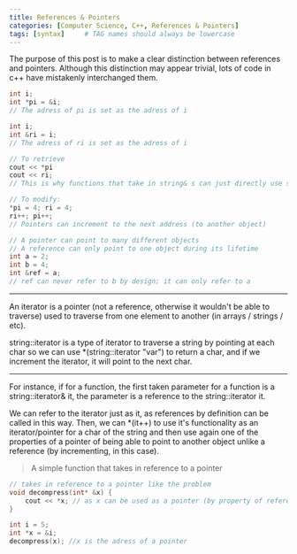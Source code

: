 ```yaml
---
title: References & Pointers
categories: [Computer Science, C++, References & Pointers]
tags: [syntax]     # TAG names should always be lowercase
---
```


The purpose of this post is to make a clear distinction between references and pointers. Although this distinction may appear trivial, lots of code in c++ have mistakenly interchanged them. 

``` c++
int i; 
int *pi = &i;  
// The adress of pi is set as the adress of i 

int i; 
int &ri = i; 
// The adress of ri is set as the adress of i 

// To retrieve
cout << *pi 
cout << ri; 
// This is why functions that take in string& s can just directly use s within it

// To modify: 
*pi = 4; ri = 4; 
ri++; pi++; 
// Pointers can increment to the next address (to another object)

// A pointer can point to many different objects
// A reference can only point to one object during its lifetime 
int a = 2;
int b = 4;
int &ref = a;
// ref can never refer to b by design; it can only refer to a
```
--- 

An iterator is a pointer (not a reference, otherwise it wouldn't be able to traverse) 
used to traverse from one element to another (in arrays / strings / etc). 

string::iterator is a type of iterator to traverse a string by pointing at each char 
so we can use *(string::iterator "var") to return a char, and if we increment the iterator, it will point to the next char. 

---

For instance, if for a function, the first taken parameter for a function is a string::iterator& it, the parameter is a reference to the string::iterator it. 

We can refer to the iterator just as it, as references by definition can be called in this way. Then, we can *(it++) to use it's functionality as an iterator/pointer for a char of the string
and then use again one of the properties of a pointer of being able to 
point to another object unlike a reference (by incrementing, in this case). 

> A simple function that takes in reference to a pointer 

```c++
// takes in reference to a pointer like the problem 
void decompress(int* &x) {
    cout << *x; // as x can be used as a pointer (by property of reference), we can return *x or i 
}

int i = 5;
int *x = &i;
decompress(x); //x is the adress of a pointer 
```